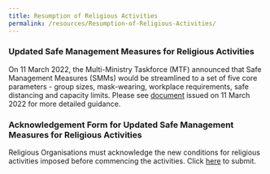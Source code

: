 ```yaml
---
title: Resumption of Religious Activities
permalink: /resources/Resumption-of-Religious-Activities/
---
```

### Updated Safe Management Measures for Religious Activities

On 11 March 2022, the Multi-Ministry Taskforce (MTF) announced that Safe Management Measures (SMMs) would be streamlined to a set of five core parameters - group sizes, mask-wearing, workplace requirements, safe distancing and capacity limits. Please see [document](/files/ResumingOurTransitionToResilienceforReligiousActivities.pdf) issued on 11 March 2022 for more detailed guidance.

### Acknowledgement Form for Updated Safe Management Measures for Religious Activities 

Religious Organisations must acknowledge the new conditions for religious activities imposed before commencing the activities. Click [here](https://form.gov.sg/6213056b40a8e3001240e1f4) to submit.